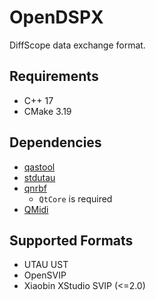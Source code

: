 # OpenDSPX

DiffScope data exchange format.

## Requirements
+ C++ 17
+ CMake 3.19

## Dependencies
+ [qastool](https://github.com/SineStriker/qt-json-autogen)
+ [stdutau](https://github.com/diffscope/stdutau)
+ [qnrbf](https://github.com/SineStriker/QNrbf)
    + `QtCore` is required
+ [QMidi](https://github.com/waddlesplash/QMidi)

## Supported Formats

+ UTAU UST
+ OpenSVIP
+ Xiaobin XStudio SVIP (<=2.0)